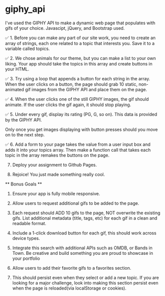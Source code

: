 # giphy_api

I've used the GIPHY API to make a dynamic web page that populates with gifs of your choice. Javascipt, jQuery, and Bootstrap used.

✅ 1. Before you can make any part of our site work, you need to create an array of strings, each one related to a topic that interests you. Save it to a variable called topics.

✅ 2. We chose animals for our theme, but you can make a list to your own liking.
Your app should take the topics in this array and create buttons in your HTML.

✅ 3. Try using a loop that appends a button for each string in the array.
When the user clicks on a button, the page should grab 10 static, non-animated gif images from the GIPHY API and place them on the page.

✅ 4. When the user clicks one of the still GIPHY images, the gif should animate. If the user clicks the gif again, it should stop playing.

✅ 5. Under every gif, display its rating (PG, G, so on). This data is provided by the GIPHY API.

Only once you get images displaying with button presses should you move on to the next step.

✅ 6. Add a form to your page takes the value from a user input box and adds it into your topics array. Then make a function call that takes each topic in the array remakes the buttons on the page.

7.  Deploy your assignment to Github Pages.

8.  Rejoice! You just made something really cool.

** Bonus Goals **

1.  Ensure your app is fully mobile responsive.

2.  Allow users to request additional gifs to be added to the page.

3.  Each request should ADD 10 gifs to the page, NOT overwrite the existing gifs.
    List additional metadata (title, tags, etc) for each gif in a clean and readable format.

4.  Include a 1-click download button for each gif, this should work across device types.

5.  Integrate this search with additional APIs such as OMDB, or Bands in Town. Be creative and build something you are proud to showcase in your portfolio

6.  Allow users to add their favorite gifs to a favorites section.

7.  This should persist even when they select or add a new topic.
    If you are looking for a major challenge, look into making this section persist even when the page is reloaded(via localStorage or cookies).
